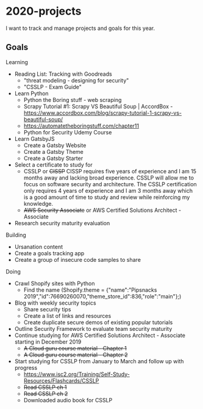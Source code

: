 # 2020-projects 
I want to track and manage projects and goals for this year. 

## Goals

Learning
- Reading List: Tracking with Goodreads
  - "threat modeling - designing for security"
  - "CSSLP - Exam Guide"
- Learn Python
  - Python the Boring stuff - web scraping
  - Scrapy Tutorial #1: Scrapy VS Beautiful Soup | AccordBox - https://www.accordbox.com/blog/scrapy-tutorial-1-scrapy-vs-beautiful-soup/
  - https://automatetheboringstuff.com/chapter11
  - Python for Security Udemy Course
- Learn GatsbyJS
  - Create a Gatsby Website
  - Create a Gatsby Theme
  - Create a Gatsby Starter
- Select a certificate to study for
    - CSSLP or ~~CISSP~~
      CISSP requires five years of experience and I am 15 months away and lacking broad experience. CSSLP will allow me to focus on           software security and architecture. The CSSLP certification only requires 4 years of experience and I am 3 months away which is a 
      good amount of time to study and review while reinforcing my knowledge. 
    - ~~AWS Security Associate~~ or AWS Certified Solutions Architect - Associate
- Research security maturity evaluation
  
Building
- Ursanation content
- Create a goals tracking app
- Create a group of insecure code samples to share

Doing
- Crawl Shopify sites with Python 
  - Find the name (Shopify.theme = {"name":"Pipsnacks 2019","id":76690260070,"theme_store_id":836,"role":"main"};)
- Blog with weekly security topics
  - Share security tips
  - Create a list of links and resources
  - Create duplicate secure demos of existing popular tutorials 
- Outline Security Framework to evaluate team security maturity
- Continue studying for AWS Certified Solutions Architect - Associate starting in December 2019
  - ~~A Cloud guru course material - Chapter 1~~
  - ~~A Cloud guru course material - Chapter 2~~
- Start studying for CSSLP from January to March and follow up with progress
  - https://www.isc2.org/Training/Self-Study-Resources/Flashcards/CSSLP
  - ~~Read CSSLP ch 1~~
  - ~~Read CSSLP ch 2~~
  - Downloaded audio book for CSSLP
